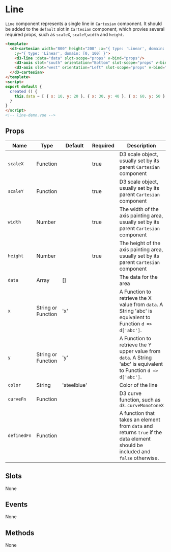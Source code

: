 # Line

`Line` component represents a single line in `Cartesian` component. It should be added to the `default` slot in `Cartesian` component, which provies several required props, such as `scaleX`, `scaleY`,`width` and `height`.

```html
<template>
  <d3-cartesian width="800" height="200" :x="{ type: 'Linear', domain: [0, 100] }"
    :y="{ type: 'Linear', domain: [0, 100] }">
    <d3-line :data="data" slot-scope="props" v-bind="props"/>
    <d3-axis slot="south" orientation="Bottom" slot-scope="props" v-bind="props"/>
    <d3-axis slot="west" orientation="Left" slot-scope="props" v-bind="props"/>
  </d3-cartesian>
</template>
<script>
export default {
  created () {
    this.data = [ { x: 10, y: 20 }, { x: 30, y: 40 }, { x: 60, y: 50 }, { x: 90, y: 95 } ]
  }
}
</script>
<!-- line-demo.vue -->
```

## Props

Name             | Type       | Default      | Required | Description
---------------- | ---------- | ------------ | -------- | -----------------------
`scaleX`         | Function   |              | true     | D3 scale object, usually set by its parent `Cartesian` component
`scaleY`         | Function   |              | true     | D3 scale object, usually set by its parent `Cartesian` component
`width`          | Number     |              | true     | The width of the axis painting area, usually set by its parent `Cartesian` component
`height`         | Number     |              | true     | The height of the axis painting area, usually set by its parent `Cartesian` component
`data`           | Array      | []           |          | The data for the area
`x`              | String or Function | 'x'          |          | A Function to retrieve the X value from `data`. A String 'abc' is equivalent to Function `d => d['abc']`.
`y`              | String or Function | 'y'          |          | A Function to retrieve the Y upper value from `data`. A String 'abc' is equivalent to Function `d => d['abc']`.
`color`          | String     | 'steelblue'  |          | Color of the line
`curveFn`        | Function   |              |          | D3 curve function, such as `d3.curveMonotoneX`
`definedFn`      | Function   |              |          | A function that takes an element from `data` and returns `true` if the data element should be included and `false` otherwise.

## Slots

None

## Events

None

## Methods

None